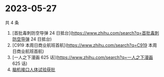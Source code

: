 # 2023-05-27

共 4 条

<!-- BEGIN ZHIHUSEARCH -->
<!-- 最后更新时间 Sat May 27 2023 22:04:31 GMT+0800 (China Standard Time) -->
1. [首批毒刺防空导弹 24 日抵台](https://www.zhihu.com/search?q=首批毒刺防空导弹 24 日抵台)
1. [C919 本周日商业航班首航](https://www.zhihu.com/search?q=C919 本周日商业航班首航)
1. [一人之下漫画 625 话](https://www.zhihu.com/search?q=一人之下漫画 625 话)
1. [脑机接口人体试验获批](https://www.zhihu.com/search?q=脑机接口人体试验获批)
<!-- END ZHIHUSEARCH -->
